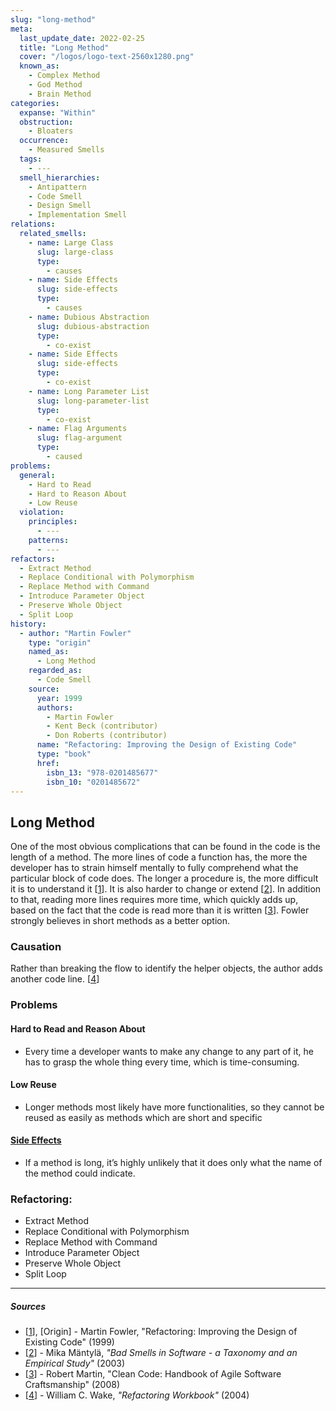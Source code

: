 ```yaml
---
slug: "long-method"
meta:
  last_update_date: 2022-02-25
  title: "Long Method"
  cover: "/logos/logo-text-2560x1280.png"
  known_as:
    - Complex Method
    - God Method
    - Brain Method
categories:
  expanse: "Within"
  obstruction:
    - Bloaters
  occurrence:
    - Measured Smells
  tags:
    - ---
  smell_hierarchies:
    - Antipattern
    - Code Smell
    - Design Smell
    - Implementation Smell
relations:
  related_smells:
    - name: Large Class
      slug: large-class
      type:
        - causes
    - name: Side Effects
      slug: side-effects
      type:
        - causes
    - name: Dubious Abstraction
      slug: dubious-abstraction
      type:
        - co-exist
    - name: Side Effects
      slug: side-effects
      type:
        - co-exist
    - name: Long Parameter List
      slug: long-parameter-list
      type:
        - co-exist
    - name: Flag Arguments
      slug: flag-argument
      type:
        - caused
problems:
  general:
    - Hard to Read
    - Hard to Reason About
    - Low Reuse
  violation:
    principles:
      - ---
    patterns:
      - ---
refactors:
  - Extract Method
  - Replace Conditional with Polymorphism
  - Replace Method with Command
  - Introduce Parameter Object
  - Preserve Whole Object
  - Split Loop
history:
  - author: "Martin Fowler"
    type: "origin"
    named_as:
      - Long Method
    regarded_as:
      - Code Smell
    source:
      year: 1999
      authors:
        - Martin Fowler
        - Kent Beck (contributor)
        - Don Roberts (contributor)
      name: "Refactoring: Improving the Design of Existing Code"
      type: "book"
      href:
        isbn_13: "978-0201485677"
        isbn_10: "0201485672"
---
```


## Long Method

One of the most obvious complications that can be found in the code is the length of a method. The more lines of code a function has, the more the developer has to strain himself mentally to fully comprehend what the particular block of code does. The longer a procedure is, the more difficult it is to understand it [[1](#sources)]. It is also harder to change or extend [[2](#sources)]. In addition to that, reading more lines requires more time, which quickly adds up, based on the fact that the code is read more than it is written [[3](#sources)]. Fowler strongly believes in short methods as a better option.

### Causation

Rather than breaking the flow to identify the helper objects, the author adds another code line. [[4](#sources)]

### Problems

#### **Hard to Read and Reason About**

- Every time a developer wants to make any change to any part of it, he has to grasp the whole thing every time, which is time-consuming.

#### **Low Reuse**

- Longer methods most likely have more functionalities, so they cannot be reused as easily as methods which are short and specific

#### **[Side Effects](./side-effects.md)**

- If a method is long, it’s highly unlikely that it does only what the name of the method could indicate.

### Refactoring:

- Extract Method
- Replace Conditional with Polymorphism
- Replace Method with Command
- Introduce Parameter Object
- Preserve Whole Object
- Split Loop

---

##### Sources

- [[1](#sources)], [Origin] - Martin Fowler, "Refactoring: Improving the Design of Existing Code" (1999)
- [[2](#sources)] - Mika Mäntylä, _"Bad Smells in Software - a Taxonomy and an Empirical Study"_ (2003)
- [[3](#sources)] - Robert Martin, "Clean Code: Handbook of Agile Software Craftsmanship" (2008)
- [[4](#sources)] - William C. Wake, _"Refactoring Workbook"_ (2004)

